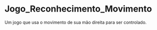 # Jogo_Reconhecimento_Movimento
 Um jogo que usa o movimento de sua mão direita para ser controlado.
